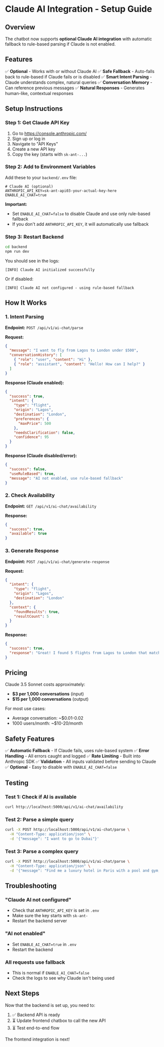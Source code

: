# Claude AI Integration - Setup Guide

## Overview

The chatbot now supports **optional Claude AI integration** with automatic fallback to rule-based parsing if Claude is not enabled.

## Features

✅ **Optional** - Works with or without Claude AI
✅ **Safe Fallback** - Auto-falls back to rule-based if Claude fails or is disabled
✅ **Smart Intent Parsing** - Claude understands complex, natural queries
✅ **Conversation Memory** - Can reference previous messages
✅ **Natural Responses** - Generates human-like, contextual responses

## Setup Instructions

### Step 1: Get Claude API Key

1. Go to https://console.anthropic.com/
2. Sign up or log in
3. Navigate to "API Keys"
4. Create a new API key
5. Copy the key (starts with `sk-ant-...`)

### Step 2: Add to Environment Variables

Add these to your `backend/.env` file:

```env
# Claude AI (optional)
ANTHROPIC_API_KEY=sk-ant-api03-your-actual-key-here
ENABLE_AI_CHAT=true
```

**Important:**
- Set `ENABLE_AI_CHAT=false` to disable Claude and use only rule-based fallback
- If you don't add `ANTHROPIC_API_KEY`, it will automatically use fallback

### Step 3: Restart Backend

```bash
cd backend
npm run dev
```

You should see in the logs:
```
[INFO] Claude AI initialized successfully
```

Or if disabled:
```
[INFO] Claude AI not configured - using rule-based fallback
```

## How It Works

### 1. Intent Parsing

**Endpoint:** `POST /api/v1/ai-chat/parse`

**Request:**
```json
{
  "message": "I want to fly from Lagos to London under $500",
  "conversationHistory": [
    { "role": "user", "content": "Hi" },
    { "role": "assistant", "content": "Hello! How can I help?" }
  ]
}
```

**Response (Claude enabled):**
```json
{
  "success": true,
  "intent": {
    "type": "flight",
    "origin": "Lagos",
    "destination": "London",
    "preferences": {
      "maxPrice": 500
    },
    "needsClarification": false,
    "confidence": 95
  }
}
```

**Response (Claude disabled/error):**
```json
{
  "success": false,
  "useRuleBased": true,
  "message": "AI not enabled, use rule-based fallback"
}
```

### 2. Check Availability

**Endpoint:** `GET /api/v1/ai-chat/availability`

**Response:**
```json
{
  "success": true,
  "available": true
}
```

### 3. Generate Response

**Endpoint:** `POST /api/v1/ai-chat/generate-response`

**Request:**
```json
{
  "intent": {
    "type": "flight",
    "origin": "Lagos",
    "destination": "London"
  },
  "context": {
    "foundResults": true,
    "resultCount": 5
  }
}
```

**Response:**
```json
{
  "success": true,
  "response": "Great! I found 5 flights from Lagos to London that match your budget. Let me show you the best options! ✈️"
}
```

## Pricing

Claude 3.5 Sonnet costs approximately:
- **$3 per 1,000 conversations** (input)
- **$15 per 1,000 conversations** (output)

For most use cases:
- Average conversation: ~$0.01-0.02
- 1000 users/month: ~$10-20/month

## Safety Features

✅ **Automatic Fallback** - If Claude fails, uses rule-based system
✅ **Error Handling** - All errors caught and logged
✅ **Rate Limiting** - Built into Anthropic SDK
✅ **Validation** - All inputs validated before sending to Claude
✅ **Optional** - Easy to disable with `ENABLE_AI_CHAT=false`

## Testing

### Test 1: Check if AI is available
```bash
curl http://localhost:5000/api/v1/ai-chat/availability
```

### Test 2: Parse a simple query
```bash
curl -X POST http://localhost:5000/api/v1/ai-chat/parse \
  -H "Content-Type: application/json" \
  -d '{"message": "I want to go to Dubai"}'
```

### Test 3: Parse a complex query
```bash
curl -X POST http://localhost:5000/api/v1/ai-chat/parse \
  -H "Content-Type: application/json" \
  -d '{"message": "Find me a luxury hotel in Paris with a pool and gym, checking in December 25th for 3 nights, budget is around $300 per night"}'
```

## Troubleshooting

### "Claude AI not configured"
- Check that `ANTHROPIC_API_KEY` is set in `.env`
- Make sure the key starts with `sk-ant-`
- Restart the backend server

### "AI not enabled"
- Set `ENABLE_AI_CHAT=true` in `.env`
- Restart the backend

### All requests use fallback
- This is normal if `ENABLE_AI_CHAT=false`
- Check the logs to see why Claude isn't being used

## Next Steps

Now that the backend is set up, you need to:

1. ✅ Backend API is ready
2. ⏳ Update frontend chatbox to call the new API
3. ⏳ Test end-to-end flow

The frontend integration is next!
